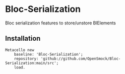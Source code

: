 # Bloc-Serialization
Bloc serialization features to store/unstore BlElements

## Installation

```st
Metacello new
	baseline: 'Bloc-Serialization';
	repository: 'github://github.com/OpenSmock/Bloc-Serialization:main/src';
	load.
```
